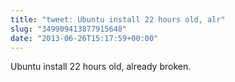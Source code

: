 ```yaml
---
title: "tweet: Ubuntu install 22 hours old, alr"
slug: "349909413877915648"
date: "2013-06-26T15:17:59+00:00"
---
```

Ubuntu install 22 hours old, already broken.